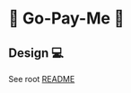 # :money_with_wings: Go-Pay-Me :money_with_wings:

## Design :computer:

See root [README](https://github.com/Angry-Potato/go-pay-me)
